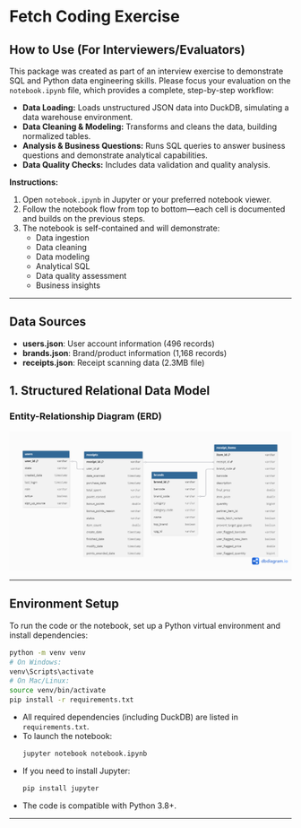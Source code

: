 # Fetch Coding Exercise

## How to Use (For Interviewers/Evaluators)

This package was created as part of an interview exercise to demonstrate SQL and Python data engineering skills. Please focus your evaluation on the `notebook.ipynb` file, which provides a complete, step-by-step workflow:

- **Data Loading:** Loads unstructured JSON data into DuckDB, simulating a data warehouse environment.
- **Data Cleaning & Modeling:** Transforms and cleans the data, building normalized tables.
- **Analysis & Business Questions:** Runs SQL queries to answer business questions and demonstrate analytical capabilities.
- **Data Quality Checks:** Includes data validation and quality analysis.

**Instructions:**
1. Open `notebook.ipynb` in Jupyter or your preferred notebook viewer.
2. Follow the notebook flow from top to bottom—each cell is documented and builds on the previous steps.
3. The notebook is self-contained and will demonstrate:
   - Data ingestion
   - Data cleaning
   - Data modeling
   - Analytical SQL
   - Data quality assessment
   - Business insights



---


## Data Sources
- **users.json**: User account information (496 records)
- **brands.json**: Brand/product information (1,168 records) 
- **receipts.json**: Receipt scanning data (2.3MB file)

## 1. Structured Relational Data Model

### Entity-Relationship Diagram (ERD)

![ERD Diagram](./ERD.png)

---

## Environment Setup

To run the code or the notebook, set up a Python virtual environment and install dependencies:

```sh
python -m venv venv
# On Windows:
venv\Scripts\activate
# On Mac/Linux:
source venv/bin/activate
pip install -r requirements.txt
```

- All required dependencies (including DuckDB) are listed in `requirements.txt`.
- To launch the notebook:
  ```sh
  jupyter notebook notebook.ipynb
  ```
- If you need to install Jupyter:
  ```sh
  pip install jupyter
  ```
- The code is compatible with Python 3.8+.


---

